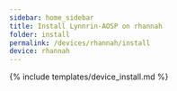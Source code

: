 ```yaml
---
sidebar: home_sidebar
title: Install Lynnrin-AOSP on rhannah
folder: install
permalink: /devices/rhannah/install
device: rhannah
---
```

{% include templates/device_install.md %}
